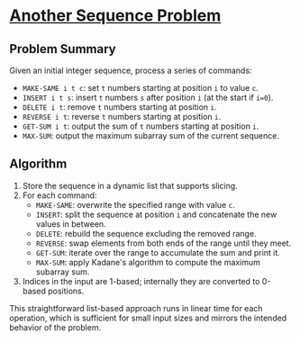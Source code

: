 # [Another Sequence Problem](https://www.spoj.com/problems/SEQ2/)

## Problem Summary
Given an initial integer sequence, process a series of commands:
- `MAKE-SAME i t c`: set `t` numbers starting at position `i` to value `c`.
- `INSERT i t s`: insert `t` numbers `s` after position `i` (at the start if `i=0`).
- `DELETE i t`: remove `t` numbers starting at position `i`.
- `REVERSE i t`: reverse `t` numbers starting at position `i`.
- `GET-SUM i t`: output the sum of `t` numbers starting at position `i`.
- `MAX-SUM`: output the maximum subarray sum of the current sequence.

## Algorithm
1. Store the sequence in a dynamic list that supports slicing.
2. For each command:
   - `MAKE-SAME`: overwrite the specified range with value `c`.
   - `INSERT`: split the sequence at position `i` and concatenate the new values in between.
   - `DELETE`: rebuild the sequence excluding the removed range.
   - `REVERSE`: swap elements from both ends of the range until they meet.
   - `GET-SUM`: iterate over the range to accumulate the sum and print it.
   - `MAX-SUM`: apply Kadane's algorithm to compute the maximum subarray sum.
3. Indices in the input are 1-based; internally they are converted to 0-based positions.

This straightforward list-based approach runs in linear time for each operation, which is
sufficient for small input sizes and mirrors the intended behavior of the problem.
